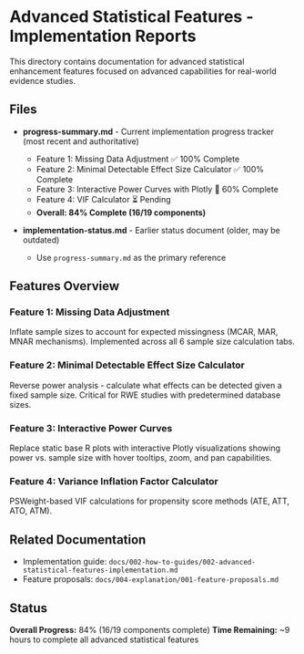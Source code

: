 # Advanced Statistical Features - Implementation Reports

This directory contains documentation for advanced statistical enhancement features focused on advanced capabilities for real-world evidence studies.

## Files

- **progress-summary.md** - Current implementation progress tracker (most recent and authoritative)
  - Feature 1: Missing Data Adjustment ✅ 100% Complete
  - Feature 2: Minimal Detectable Effect Size Calculator ✅ 100% Complete
  - Feature 3: Interactive Power Curves with Plotly 🔄 60% Complete
  - Feature 4: VIF Calculator ⏳ Pending
  - **Overall: 84% Complete (16/19 components)**

- **implementation-status.md** - Earlier status document (older, may be outdated)
  - Use `progress-summary.md` as the primary reference

## Features Overview

### Feature 1: Missing Data Adjustment
Inflate sample sizes to account for expected missingness (MCAR, MAR, MNAR mechanisms). Implemented across all 6 sample size calculation tabs.

### Feature 2: Minimal Detectable Effect Size Calculator
Reverse power analysis - calculate what effects can be detected given a fixed sample size. Critical for RWE studies with predetermined database sizes.

### Feature 3: Interactive Power Curves
Replace static base R plots with interactive Plotly visualizations showing power vs. sample size with hover tooltips, zoom, and pan capabilities.

### Feature 4: Variance Inflation Factor Calculator
PSWeight-based VIF calculations for propensity score methods (ATE, ATT, ATO, ATM).

## Related Documentation

- Implementation guide: `docs/002-how-to-guides/002-advanced-statistical-features-implementation.md`
- Feature proposals: `docs/004-explanation/001-feature-proposals.md`

## Status

**Overall Progress:** 84% (16/19 components complete)
**Time Remaining:** ~9 hours to complete all advanced statistical features
